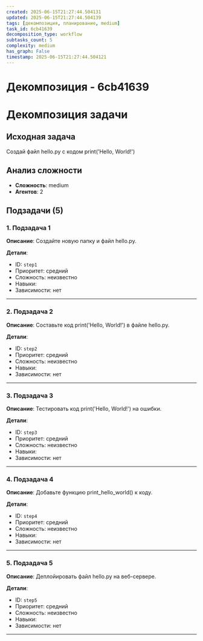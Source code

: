 ```yaml
---
created: 2025-06-15T21:27:44.504131
updated: 2025-06-15T21:27:44.504139
tags: [декомпозиция, планирование, medium]
task_id: 6cb41639
decomposition_type: workflow
subtasks_count: 5
complexity: medium
has_graph: False
timestamp: 2025-06-15T21:27:44.504121
---
```


# Декомпозиция - 6cb41639

# Декомпозиция задачи

## Исходная задача
Создай файл hello.py с кодом print('Hello, World!')

## Анализ сложности
- **Сложность**: medium
- **Агентов**: 2

## Подзадачи (5)

### 1. Подзадача 1

**Описание**: Создайте новую папку и файл hello.py.

**Детали**:
- ID: `step1`
- Приоритет: средний
- Сложность: неизвестно
- Навыки: 
- Зависимости: нет

---

### 2. Подзадача 2

**Описание**: Составьте код print('Hello, World!') в файле hello.py.

**Детали**:
- ID: `step2`
- Приоритет: средний
- Сложность: неизвестно
- Навыки: 
- Зависимости: нет

---

### 3. Подзадача 3

**Описание**: Тестировать код print('Hello, World!') на ошибки.

**Детали**:
- ID: `step3`
- Приоритет: средний
- Сложность: неизвестно
- Навыки: 
- Зависимости: нет

---

### 4. Подзадача 4

**Описание**: Добавьте функцию print_hello_world() к коду.

**Детали**:
- ID: `step4`
- Приоритет: средний
- Сложность: неизвестно
- Навыки: 
- Зависимости: нет

---

### 5. Подзадача 5

**Описание**: Деплойировать файл hello.py на веб-сервере.

**Детали**:
- ID: `step5`
- Приоритет: средний
- Сложность: неизвестно
- Навыки: 
- Зависимости: нет

---

